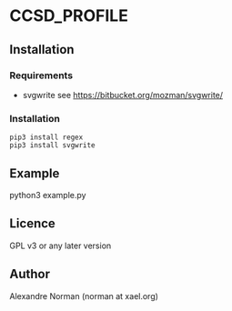 # CCSD_PROFILE #

## Installation ##

### Requirements ###


* svgwrite see https://bitbucket.org/mozman/svgwrite/


### Installation ###


```
pip3 install regex
pip3 install svgwrite
```


## Example ##

python3 example.py



## Licence ##

GPL v3 or any later version


## Author ##

Alexandre Norman (norman at xael.org)
